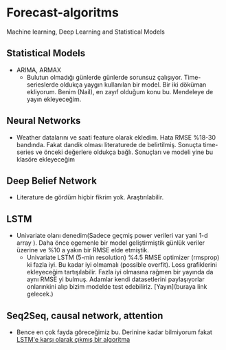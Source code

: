 # Forecast-algoritms
Machine learning, Deep Learning and Statistical Models
## Statistical Models
* ARIMA, ARMAX
  * Bulutun olmadığı günlerde günlerde sorunsuz çalışıyor. Time-serieslerde oldukça yaygın kullanılan bir model. Bir iki döküman ekliyorum. Benim (Nail), en zayıf olduğum konu bu. Mendeleye de yayın ekleyeceğim.
  
 ## Neural Networks
 * Weather datalarını ve saati feature olarak ekledim. Hata RMSE %18-30 bandında. Fakat dandik olması literaturede de belirtilmiş. Sonuçta time-series ve önceki değerlere oldukça bağlı. Sonuçları ve modeli yine bu klasöre ekleyeceğim
 
  ## Deep Belief Network
  * Literature de gördüm hiçbir fikrim yok. Araştırılabilir.
  
  ## LSTM
  * Univariate olanı denedim(Sadece geçmiş power verileri var yani 1-d array ). Daha önce egemenle bir model geliştirmiştik günlük veriler üzerine ve %10 a yakın bir RMSE elde etmiştik.
    * Univariate LSTM (5-min resolution) %4.5 RMSE optimizer (rmsprop) ki fazla iyi. Bu kadar iyi olmamalı (possible overfit). Loss grafiklerini ekleyeceğim tartışılabilir. Fazla iyi olmasına rağmen bir yayında da aynı RMSE yi bulmuş. Adamlar kendi datasetlerini paylaşıyorlar onlarınkini alıp bizim modelde test edebiliriz. [Yayın](buraya link gelecek.)
    
   ## Seq2Seq, causal network, attention
  * Bence en çok fayda göreceğimiz bu. Derinine kadar bilmiyorum fakat [LSTM'e karşı olarak çıkmış bir algoritma](https://towardsdatascience.com/the-fall-of-rnn-lstm-2d1594c74ce0)
